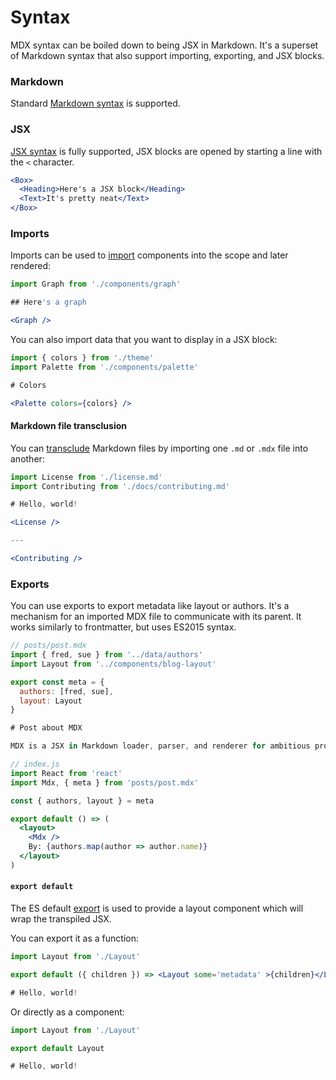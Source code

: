 # Syntax

MDX syntax can be boiled down to being JSX in Markdown.
It's a superset of Markdown syntax that also support importing, exporting, and JSX blocks.

### Markdown

Standard [Markdown syntax][md] is supported.

### JSX

[JSX syntax][jsx] is fully supported, JSX blocks are opened by starting a line with the `<` character.

```jsx
<Box>
  <Heading>Here's a JSX block</Heading>
  <Text>It's pretty neat</Text>
</Box>
```

### Imports

Imports can be used to [import][] components into the scope and later rendered:

```jsx
import Graph from './components/graph'

## Here's a graph

<Graph />
```

You can also import data that you want to display in a JSX block:

```jsx
import { colors } from './theme'
import Palette from './components/palette'

# Colors

<Palette colors={colors} />
```

#### Markdown file transclusion

You can [transclude][] Markdown files by importing one `.md` or `.mdx` file into another:

```jsx
import License from './license.md'
import Contributing from './docs/contributing.md'

# Hello, world!

<License />

---

<Contributing />
```

### Exports

You can use exports to export metadata like layout or authors.
It's a mechanism for an imported MDX file to communicate with its parent.
It works similarly to frontmatter, but uses ES2015 syntax.

```js
// posts/post.mdx
import { fred, sue } from '../data/authors'
import Layout from '../components/blog-layout'

export const meta = {
  authors: [fred, sue],
  layout: Layout
}

# Post about MDX

MDX is a JSX in Markdown loader, parser, and renderer for ambitious projects.
```

```jsx
// index.js
import React from 'react'
import Mdx, { meta } from 'posts/post.mdx'

const { authors, layout } = meta

export default () => (
  <layout>
    <Mdx />
    By: {authors.map(author => author.name)}
  </layout>
)
```

#### `export default`

The ES default [export][] is used to provide a layout component which will wrap the transpiled JSX.

You can export it as a function:

```jsx
import Layout from './Layout'

export default ({ children }) => <Layout some='metadata' >{children}</Layout>

# Hello, world!
```

Or directly as a component:

```jsx
import Layout from './Layout'

export default Layout

# Hello, world!
```

[md]: https://daringfireball.net/projects/markdown/syntax
[jsx]: https://reactjs.org/docs/introducing-jsx.html
[import]: https://developer.mozilla.org/en-US/docs/web/javascript/reference/statements/import
[export]: https://developer.mozilla.org/en-US/docs/web/javascript/reference/statements/export
[transclude]: https://en.wikipedia.org/wiki/Transclusion
